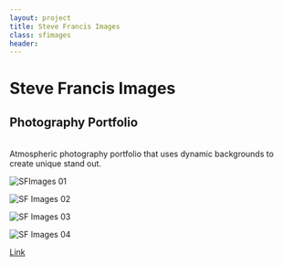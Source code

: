 ```yaml
---
layout: project
title: Steve Francis Images
class: sfimages
header:
---
```


# Steve Francis Images

## Photography Portfolio

<br/>
Atmospheric photography portfolio that uses dynamic backgrounds to create unique stand out.

![SFImages 01](http://fiveid.co.uk/portfolio/portfolio_images/2016/sfimages_02.jpg)

![SF Images 02](http://fiveid.co.uk/portfolio/portfolio_images/2016/sfimages_01.jpg)

![SF Images 03](http://fiveid.co.uk/portfolio/portfolio_images/2016/sfimages_03.jpg)

![SF Images 04](http://fiveid.co.uk/portfolio/portfolio_images/2016/sfimages_04.jpg)

[Link](http://sfimages.co.uk/)
